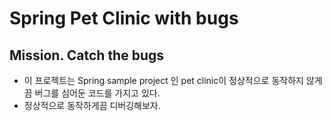 # Spring Pet Clinic with bugs

## Mission. Catch the bugs 

- 이 프로젝트는 Spring sample project 인 pet clinic이 정상적으로 동작하지 않게끔 버그를 심어둔 코드를 가지고 있다.
- 정상적으로 동작하게끔 디버깅해보자. 

